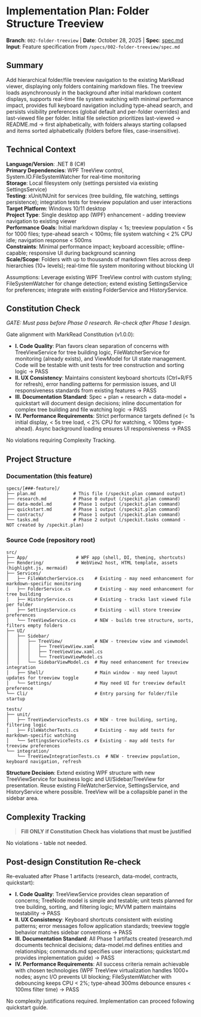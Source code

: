 # Implementation Plan: Folder Structure Treeview

**Branch**: `002-folder-treeview` | **Date**: October 28, 2025 | **Spec**: [spec.md](spec.md)
**Input**: Feature specification from `/specs/002-folder-treeview/spec.md`

## Summary

Add hierarchical folder/file treeview navigation to the existing MarkRead viewer, displaying only folders containing markdown files. The treeview loads asynchronously in the background after initial markdown content displays, supports real-time file system watching with minimal performance impact, provides full keyboard navigation including type-ahead search, and persists visibility preferences (global default and per-folder overrides) and last-viewed file per folder. Initial file selection prioritizes last-viewed → README.md → first alphabetically, with folders always starting collapsed and items sorted alphabetically (folders before files, case-insensitive).

## Technical Context

**Language/Version**: .NET 8 (C#)  
**Primary Dependencies**: WPF TreeView control, System.IO.FileSystemWatcher for real-time monitoring  
**Storage**: Local filesystem only (settings persisted via existing SettingsService)  
**Testing**: xUnit/NUnit for services (tree building, file watching, settings persistence); integration tests for treeview population and user interactions  
**Target Platform**: Windows 10/11 desktop  
**Project Type**: Single desktop app (WPF) enhancement - adding treeview navigation to existing viewer  
**Performance Goals**: Initial markdown display < 1s; treeview population < 5s for 1000 files; type-ahead search < 100ms; file system watching < 2% CPU idle; navigation response < 500ms  
**Constraints**: Minimal performance impact; keyboard accessible; offline-capable; responsive UI during background scanning  
**Scale/Scope**: Folders with up to thousands of markdown files across deep hierarchies (10+ levels); real-time file system monitoring without blocking UI

Assumptions: Leverage existing WPF TreeView control with custom styling; FileSystemWatcher for change detection; extend existing SettingsService for preferences; integrate with existing FolderService and HistoryService.

## Constitution Check

*GATE: Must pass before Phase 0 research. Re-check after Phase 1 design.*

Gate alignment with MarkRead Constitution (v1.0.0):

- **I. Code Quality**: Plan favors clean separation of concerns with TreeViewService for tree building logic, FileWatcherService for monitoring (already exists), and ViewModel for UI state management. Code will be testable with unit tests for tree construction and sorting logic → PASS
- **II. UX Consistency**: Maintains consistent keyboard shortcuts (Ctrl+R/F5 for refresh), error handling patterns for permission issues, and UI responsiveness standards from existing features → PASS
- **III. Documentation Standard**: Spec + plan + research + data-model + quickstart will document design decisions; inline documentation for complex tree building and file watching logic → PASS
- **IV. Performance Requirements**: Strict performance targets defined (< 1s initial display, < 5s tree load, < 2% CPU for watching, < 100ms type-ahead). Async background loading ensures UI responsiveness → PASS

No violations requiring Complexity Tracking.

## Project Structure

### Documentation (this feature)

```text
specs/[###-feature]/
├── plan.md              # This file (/speckit.plan command output)
├── research.md          # Phase 0 output (/speckit.plan command)
├── data-model.md        # Phase 1 output (/speckit.plan command)
├── quickstart.md        # Phase 1 output (/speckit.plan command)
├── contracts/           # Phase 1 output (/speckit.plan command)
└── tasks.md             # Phase 2 output (/speckit.tasks command - NOT created by /speckit.plan)
```

### Source Code (repository root)

```text
src/
├── App/                  # WPF app (shell, DI, theming, shortcuts)
├── Rendering/            # WebView2 host, HTML template, assets (highlight.js, mermaid)
├── Services/             
│   ├── FileWatcherService.cs    # Existing - may need enhancement for markdown-specific monitoring
│   ├── FolderService.cs         # Existing - may need enhancement for tree building
│   ├── HistoryService.cs        # Existing - tracks last viewed file per folder
│   ├── SettingsService.cs       # Existing - will store treeview preferences
│   └── TreeViewService.cs       # NEW - builds tree structure, sorts, filters empty folders
├── UI/
│   ├── Sidebar/
│   │   ├── TreeView/            # NEW - treeview view and viewmodel
│   │   │   ├── TreeViewView.xaml
│   │   │   ├── TreeViewView.xaml.cs
│   │   │   └── TreeViewViewModel.cs
│   │   └── SidebarViewModel.cs  # May need enhancement for treeview integration
│   ├── Shell/                   # Main window - may need layout updates for treeview toggle
│   └── Settings/                # May need UI for treeview default preference
└── Cli/                         # Entry parsing for folder/file startup

tests/
├── unit/
│   ├── TreeViewServiceTests.cs  # NEW - tree building, sorting, filtering logic
│   ├── FileWatcherTests.cs      # Existing - may add tests for markdown-specific watching
│   └── SettingsServiceTests.cs  # Existing - may add tests for treeview preferences
└── integration/
    └── TreeViewIntegrationTests.cs  # NEW - treeview population, keyboard navigation, refresh
```

**Structure Decision**: Extend existing WPF structure with new TreeViewService for business logic and UI/Sidebar/TreeView for presentation. Reuse existing FileWatcherService, SettingsService, and HistoryService where possible. TreeView will be a collapsible panel in the sidebar area.

## Complexity Tracking

> **Fill ONLY if Constitution Check has violations that must be justified**

No violations - table not needed.

## Post-design Constitution Re-check

Re-evaluated after Phase 1 artifacts (research, data-model, contracts, quickstart):

- **I. Code Quality**: TreeViewService provides clean separation of concerns; TreeNode model is simple and testable; unit tests planned for tree building, sorting, and filtering logic; MVVM pattern maintains testability → PASS
- **II. UX Consistency**: Keyboard shortcuts consistent with existing patterns; error messages follow application standards; treeview toggle behavior matches sidebar conventions → PASS
- **III. Documentation Standard**: All Phase 1 artifacts created (research.md documents technical decisions; data-model.md defines entities and relationships; commands.md specifies user interactions; quickstart.md provides implementation guide) → PASS
- **IV. Performance Requirements**: All success criteria remain achievable with chosen technologies (WPF TreeView virtualization handles 1000+ nodes; async I/O prevents UI blocking; FileSystemWatcher with debouncing keeps CPU < 2%; type-ahead 300ms debounce ensures < 100ms filter time) → PASS

No complexity justifications required. Implementation can proceed following quickstart guide.
